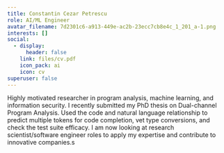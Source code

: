```yaml
---
title: Constantin Cezar Petrescu
role: AI/ML Engineer
avatar_filename: 7d2301c6-a913-449e-ac2b-23ecc7cb8e4c_1_201_a-1.png
interests: []
social:
  - display:
      header: false
    link: files/cv.pdf
    icon_pack: ai
    icon: cv
superuser: false
---
```

Highly motivated researcher in program analysis, machine learning, and information security. I recently submitted my PhD thesis on Dual-channel Program Analysis. Used the code and natural language relationship to predict multiple tokens for code completion, vet type conversions, and check the test suite efficacy. I am now looking at research scientist/software engineer roles to apply my expertise and contribute to innovative companies.s